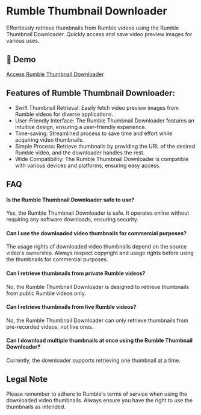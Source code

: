 # Rumble Thumbnail Downloader

Effortlessly retrieve thumbnails from Rumble videos using the Rumble Thumbnail Downloader. Quickly access and save video preview images for various uses.

## 🔗 Demo

[Access Rumble Thumbnail Downloader](https://imgpanda.com/rumble-video-thumbnail-downloader/)

## Features of Rumble Thumbnail Downloader:

- Swift Thumbnail Retrieval: Easily fetch video preview images from Rumble videos for diverse applications.
- User-Friendly Interface: The Rumble Thumbnail Downloader features an intuitive design, ensuring a user-friendly experience.
- Time-saving: Streamlined process to save time and effort while acquiring video thumbnails.
- Simple Process: Retrieve thumbnails by providing the URL of the desired Rumble video, and the downloader handles the rest.
- Wide Compatibility: The Rumble Thumbnail Downloader is compatible with various devices and platforms, ensuring easy access.

## FAQ

#### Is the Rumble Thumbnail Downloader safe to use?

Yes, the Rumble Thumbnail Downloader is safe. It operates online without requiring any software downloads, ensuring security.

#### Can I use the downloaded video thumbnails for commercial purposes?

The usage rights of downloaded video thumbnails depend on the source video's ownership. Always respect copyright and usage rights before using the thumbnails for commercial purposes.

#### Can I retrieve thumbnails from private Rumble videos?

No, the Rumble Thumbnail Downloader is designed to retrieve thumbnails from public Rumble videos only.

#### Can I retrieve thumbnails from live Rumble videos?

No, the Rumble Thumbnail Downloader can only retrieve thumbnails from pre-recorded videos, not live ones.

#### Can I download multiple thumbnails at once using the Rumble Thumbnail Downloader?

Currently, the downloader supports retrieving one thumbnail at a time.

## Legal Note

Please remember to adhere to Rumble's terms of service when using the downloaded video thumbnails. Always ensure you have the right to use the thumbnails as intended.
